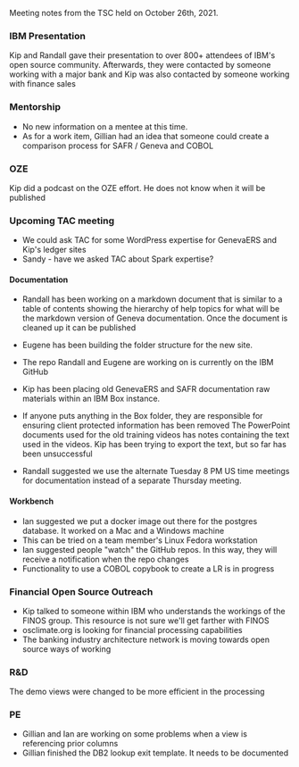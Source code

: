 Meeting notes from the TSC held on October 26th, 2021. 

 
### IBM Presentation ###
Kip and Randall gave their presentation to over 800+ attendees of IBM's open source community. Afterwards, they were contacted by someone working with a major bank and Kip was also contacted by someone working with finance sales

### Mentorship ###
* No new information on a mentee at this time.
* As for a work item, Gillian had an idea that someone could create a comparison process for SAFR / Geneva and COBOL

### OZE ###
Kip did a podcast on the OZE effort. He does not know when it will be published

### Upcoming TAC meeting ###
* We could ask TAC for some WordPress expertise for GenevaERS and Kip's ledger sites
* Sandy - have we asked TAC about Spark expertise?

#### Documentation ####
* Randall has been working on a markdown document that is similar to a table of contents showing the hierarchy of help topics for what will be the markdown version of Geneva documentation. Once the document is cleaned up it can be published
* Eugene has been building the folder structure for the new site. 
* The repo Randall and Eugene are working on is currently on the IBM GitHub

* Kip has been placing old GenevaERS and SAFR documentation raw materials within an IBM Box instance. 
* If anyone puts anything in the Box folder, they are responsible for ensuring client protected information has been removed
The PowerPoint documents used for the old training videos has notes containing the text used in the videos. Kip has been trying to export the text, but so far has been unsuccessful

* Randall suggested we use the alternate Tuesday 8 PM US time meetings for documentation instead of a separate Thursday meeting.

#### Workbench ####
* Ian suggested we put a docker image out there for the postgres database. It worked on a Mac and a Windows machine
* This can be tried on a team member's Linux Fedora workstation
* Ian suggested people "watch" the GitHub repos. In this way, they will receive a notification when the repo changes
* Functionality to use a COBOL copybook to create a LR is in progress
 
### Financial Open Source Outreach ###
* Kip talked to someone within IBM who understands the workings of the FINOS group. This resource is not sure we'll get farther with FINOS
* osclimate.org is looking for financial processing capabilities
* The banking industry architecture network is moving towards open source ways of working

### R&D ###
The demo views were changed to be more efficient in the processing

### PE ###
* Gillian and Ian are working on some problems when a view is referencing prior columns
* Gillian finished the DB2 lookup exit template. It needs to be documented